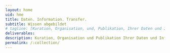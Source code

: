 ```yaml
---
layout: home
uid: hme
title: Daten. Information. Transfer.
subtitle: Wissen abgebildet
# tagline: [Kuration, Organisation, und, Publikation, Ihrer Daten und Informationen]
deliverables: 
description: Kuration, Organisation und Publikation Ihrer Daten und Informationen.
permalink: /:collection/
---
```

